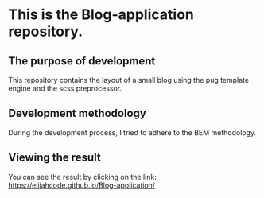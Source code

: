 # This is the Blog-application repository.

## The purpose of development

This repository contains the layout of a small blog using the pug template engine and the scss preprocessor.

## Development methodology

During the development process, I tried to adhere to the BEM methodology.

## Viewing the result

You can see the result by clicking on the link:  
https://elijahcode.github.io/Blog-application/
